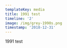 ```yaml
---
templateKey: media
title: 1991 test
timeline: '2'
image: /img/grey-1990s.png
timestamp: '2018-12-31'
---
```

1991 test
